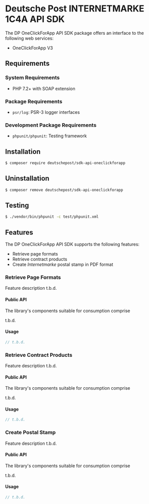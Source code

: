 # Deutsche Post INTERNETMARKE 1C4A API SDK

The DP OneClickForApp API SDK package offers an interface to the following web services:

- OneClickForApp V3

## Requirements

### System Requirements

- PHP 7.2+ with SOAP extension

### Package Requirements

- `psr/log`: PSR-3 logger interfaces

### Development Package Requirements

- `phpunit/phpunit`: Testing framework

## Installation

```bash
$ composer require deutschepost/sdk-api-oneclickforapp
```

## Uninstallation

```bash
$ composer remove deutschepost/sdk-api-oneclickforapp
```

## Testing

```bash
$ ./vendor/bin/phpunit -c test/phpunit.xml
```

## Features

The DP OneClickForApp API SDK supports the following features:

* Retrieve page formats
* Retrieve contract products
* Create _Internetmarke_ postal stamp in PDF format


### Retrieve Page Formats

Feature description t.b.d.

#### Public API

The library's components suitable for consumption comprise

t.b.d.

#### Usage

```php
// t.b.d.
```

### Retrieve Contract Products    

Feature description t.b.d.

#### Public API

The library's components suitable for consumption comprise

t.b.d.

#### Usage

```php
// t.b.d.
```

### Create Postal Stamp

Feature description t.b.d.

#### Public API

The library's components suitable for consumption comprise

t.b.d.

#### Usage

```php
// t.b.d.
```
